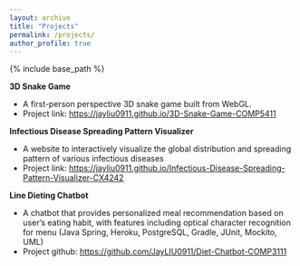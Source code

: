```yaml
---
layout: archive
title: "Projects"
permalink: /projects/
author_profile: true
---
```


{% include base_path %}

**3D Snake Game**
* A first-person perspective 3D snake game built from WebGL.
* Project link: https://jayliu0911.github.io/3D-Snake-Game-COMP5411

**Infectious Disease Spreading Pattern Visualizer**
* A website to interactively visualize the global distribution and spreading pattern of various infectious diseases
* Project link: https://jayliu0911.github.io/Infectious-Disease-Spreading-Pattern-Visualizer-CX4242

**Line Dieting Chatbot**
* A chatbot that provides personalized meal recommendation based on user’s eating habit, with features including optical character recognition for menu (Java Spring, Heroku, PostgreSQL, Gradle, JUnit, Mockito, UML)
* Project github: https://github.com/JayLIU0911/Diet-Chatbot-COMP3111
